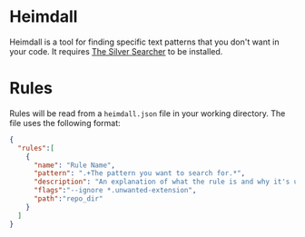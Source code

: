 # Heimdall
Heimdall is a tool for finding specific text patterns that you don't want in your code. It requires [The Silver Searcher](https://github.com/ggreer/the_silver_searcher) to be installed.

# Rules
Rules will be read from a `heimdall.json` file in your working directory. The file uses the following format:
```json
{
  "rules":[
    {
      "name": "Rule Name",
      "pattern": ".+The pattern you want to search for.*",
      "description": "An explanation of what the rule is and why it's used",
      "flags":"--ignore *.unwanted-extension",
      "path":"repo_dir"
    }
  ]
}
```
